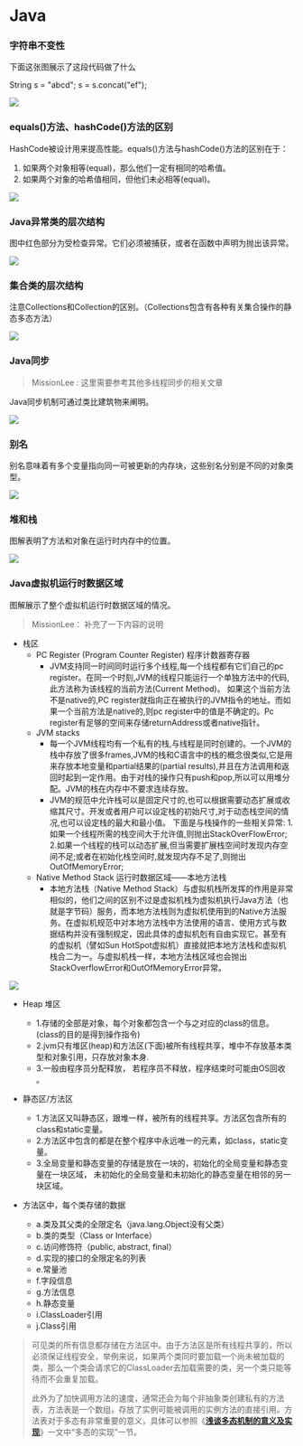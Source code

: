 # Java

### 字符串不变性

下面这张图展示了这段代码做了什么 

String s = "abcd"; 
s = s.concat("ef");

![](./res/1.webp)

### equals()方法、hashCode()方法的区别

HashCode被设计用来提高性能。equals()方法与hashCode()方法的区别在于：

1. 如果两个对象相等(equal)，那么他们一定有相同的哈希值。
2. 如果两个对象的哈希值相同，但他们未必相等(equal)。

![](./res/2.webp)

### Java异常类的层次结构

图中红色部分为受检查异常。它们必须被捕获，或者在函数中声明为抛出该异常。 

![](./res/3.webp)

### 集合类的层次结构

注意Collections和Collection的区别。（Collections包含有各种有关集合操作的静态多态方法）

![](./res/4.webp)

### Java同步

> MissionLee : 这里需要参考其他多线程同步的相关文章

Java同步机制可通过类比建筑物来阐明。

![](./res/5.webp)

### 别名

别名意味着有多个变量指向同一可被更新的内存块，这些别名分别是不同的对象类型。

![](./res/6.webp)

### 堆和栈

图解表明了方法和对象在运行时内存中的位置。 

![](./res/7.webp)

### Java虚拟机运行时数据区域

图解展示了整个虚拟机运行时数据区域的情况。 

> MissionLee： 补充了一下内容的说明

- 栈区
  - PC Register (Program Counter Register) 程序计数器寄存器 
    - JVM支持同一时间同时运行多个线程,每一个线程都有它们自己的pc register。在同一个时刻,JVM的线程只能运行一个单独方法中的代码,此方法称为该线程的当前方法(Current Method)。 如果这个当前方法不是native的,PC register就指向正在被执行的JVM指令的地址。而如果一个当前方法是native的,则pc register中的值是不确定的。Pc register有足够的空间来存储returnAddress或者native指针。
  - JVM stacks 
    - 每一个JVM线程均有一个私有的栈,与线程是同时创建的。一个JVM的栈中存放了很多frames,JVM的栈和C语言中的栈的概念很类似,它是用来存放本地变量和partial结果的(partial results),并且在方法调用和返回时起到一定作用。由于对栈的操作只有push和pop,所以可以用堆分配。JVM的栈在内存中不要求连续存放。 
    - JVM的规范中允许栈可以是固定尺寸的,也可以根据需要动态扩展或收缩其尺寸。开发或者用户可以设定栈的初始尺寸,对于动态栈空间的情况,也可以设定栈的最大和最小值。 
      下面是与栈操作的一些相关异常: 
      1.如果一个线程所需的栈空间大于允许值,则抛出StackOverFlowError; 
      2.如果一个线程的栈可以动态扩展,但当需要扩展栈空间时发现内存空间不足;或者在初始化栈空间时,就发现内存不足了,则抛出OutOfMemoryError; 
  - Native Method Stack 运行时数据区域——本地方法栈
    -  本地方法栈（Native Method Stack）与虚拟机栈所发挥的作用是非常相似的，他们之间的区别不过是虚拟机栈为虚拟机执行Java方法（也就是字节码）服务，而本地方法栈则为虚拟机使用到的Native方法服务。在虚拟机规范中对本地方法栈中方法使用的语言、使用方式与数据结构并没有强制规定，因此具体的虚拟机剋有自由实现它。甚至有的虚拟机（譬如Sun HotSpot虚拟机）直接就把本地方法栈和虚拟机栈合二为一。与虚拟机栈一样，本地方法栈区域也会抛出StackOverflowError和OutOfMemoryError异常。

![](./res/8.webp)

- Heap 堆区
  - 1.存储的全部是对象，每个对象都包含一个与之对应的class的信息。(class的目的是得到操作指令)
  - 2.jvm只有堆区(heap)和方法区(下面)被所有线程共享，堆中不存放基本类型和对象引用，只存放对象本身.
  - 3.一般由程序员分配释放， 若程序员不释放，程序结束时可能由OS回收 。
- 静态区/方法区
  - 1.方法区又叫静态区，跟堆一样，被所有的线程共享。方法区包含所有的class和static变量。
  - 2.方法区中包含的都是在整个程序中永远唯一的元素，如class，static变量。
  - 3.全局变量和静态变量的存储是放在一块的，初始化的全局变量和静态变量在一块区域， 未初始化的全局变量和未初始化的静态变量在相邻的另一块区域。

- 方法区中，每个类存储的数据
  - a.类及其父类的全限定名（java.lang.Object没有父类）
  - b.类的类型（Class or Interface）
  - c.访问修饰符（public, abstract, final）
  - d.实现的接口的全限定名的列表
  - e.常量池
  - f.字段信息
  - g.方法信息
  - h.静态变量
  - i.ClassLoader引用
  - j.Class引用

> 可见类的所有信息都存储在方法区中。由于方法区是所有线程共享的，所以必须保证线程安全，举例来说，如果两个类同时要加载一个尚未被加载的类，那么一个类会请求它的ClassLoader去加载需要的类，另一个类只能等待而不会重复加载。
>
> 此外为了加快调用方法的速度，通常还会为每个非抽象类创建私有的方法表，方法表是一个数组，存放了实例可能被调用的实例方法的直接引用。方法表对于多态有非常重要的意义，具体可以参照《[**浅谈多态机制的意义及实现**](http://blog.hesey.net/2010/12/significance-and-implementation-of-polymorphism.html)》一文中“多态的实现”一节。

